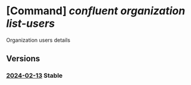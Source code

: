 # [Command] _confluent organization list-users_

Organization users details

## Versions

### [2024-02-13](/Resources/mgmt-plane/L3N1YnNjcmlwdGlvbnMve30vcmVzb3VyY2Vncm91cHMve30vcHJvdmlkZXJzL21pY3Jvc29mdC5jb25mbHVlbnQvb3JnYW5pemF0aW9ucy97fS9hY2Nlc3MvZGVmYXVsdC9saXN0dXNlcnM=/2024-02-13.xml) **Stable**

<!-- mgmt-plane /subscriptions/{}/resourcegroups/{}/providers/microsoft.confluent/organizations/{}/access/default/listusers 2024-02-13 -->
